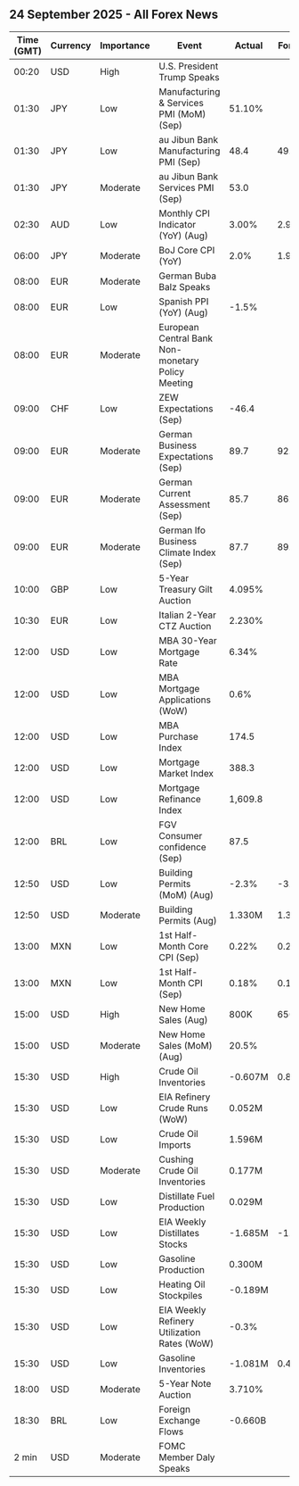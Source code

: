## 24 September 2025 - All Forex News

| Time (GMT) | Currency | Importance | Event | Actual | Forecast | Previous |
|------|----------|------------|-------|--------|----------|----------|
| 00:20 | USD | High | U.S. President Trump Speaks |  |  |  |
| 01:30 | JPY | Low | Manufacturing & Services PMI (MoM) (Sep) | 51.10% |  | 52.00% |
| 01:30 | JPY | Low | au Jibun Bank Manufacturing PMI (Sep) | 48.4 | 49.5 | 49.7 |
| 01:30 | JPY | Moderate | au Jibun Bank Services PMI (Sep) | 53.0 |  | 53.1 |
| 02:30 | AUD | Low | Monthly CPI Indicator (YoY) (Aug) | 3.00% | 2.90% | 2.80% |
| 06:00 | JPY | Moderate | BoJ Core CPI (YoY) | 2.0% | 1.9% | 2.0% |
| 08:00 | EUR | Moderate | German Buba Balz Speaks |  |  |  |
| 08:00 | EUR | Low | Spanish PPI (YoY) (Aug) | -1.5% |  | 0.4% |
| 08:00 | EUR | Moderate | European Central Bank Non-monetary Policy Meeting |  |  |  |
| 09:00 | CHF | Low | ZEW Expectations (Sep) | -46.4 |  | -53.8 |
| 09:00 | EUR | Moderate | German Business Expectations (Sep) | 89.7 | 92.0 | 91.4 |
| 09:00 | EUR | Moderate | German Current Assessment (Sep) | 85.7 | 86.5 | 86.4 |
| 09:00 | EUR | Moderate | German Ifo Business Climate Index (Sep) | 87.7 | 89.3 | 88.9 |
| 10:00 | GBP | Low | 5-Year Treasury Gilt Auction | 4.095% |  | 4.022% |
| 10:30 | EUR | Low | Italian 2-Year CTZ Auction | 2.230% |  | 2.200% |
| 12:00 | USD | Low | MBA 30-Year Mortgage Rate | 6.34% |  | 6.39% |
| 12:00 | USD | Low | MBA Mortgage Applications (WoW) | 0.6% |  | 29.7% |
| 12:00 | USD | Low | MBA Purchase Index | 174.5 |  | 174.0 |
| 12:00 | USD | Low | Mortgage Market Index | 388.3 |  | 386.1 |
| 12:00 | USD | Low | Mortgage Refinance Index | 1,609.8 |  | 1,596.7 |
| 12:00 | BRL | Low | FGV Consumer confidence (Sep) | 87.5 |  | 86.2 |
| 12:50 | USD | Low | Building Permits (MoM) (Aug) | -2.3% | -3.7% | -2.2% |
| 12:50 | USD | Moderate | Building Permits (Aug) | 1.330M | 1.312M | 1.362M |
| 13:00 | MXN | Low | 1st Half-Month Core CPI (Sep) | 0.22% | 0.20% | 0.09% |
| 13:00 | MXN | Low | 1st Half-Month CPI (Sep) | 0.18% | 0.19% | -0.02% |
| 15:00 | USD | High | New Home Sales (Aug) | 800K | 650K | 664K |
| 15:00 | USD | Moderate | New Home Sales (MoM) (Aug) | 20.5% |  | -1.8% |
| 15:30 | USD | High | Crude Oil Inventories | -0.607M | 0.800M | -9.285M |
| 15:30 | USD | Low | EIA Refinery Crude Runs (WoW) | 0.052M |  | -0.394M |
| 15:30 | USD | Low | Crude Oil Imports | 1.596M |  | -3.111M |
| 15:30 | USD | Moderate | Cushing Crude Oil Inventories | 0.177M |  | -0.296M |
| 15:30 | USD | Low | Distillate Fuel Production | 0.029M |  | -0.274M |
| 15:30 | USD | Low | EIA Weekly Distillates Stocks | -1.685M | -1.500M | 4.046M |
| 15:30 | USD | Low | Gasoline Production | 0.300M |  | -0.180M |
| 15:30 | USD | Low | Heating Oil Stockpiles | -0.189M |  | 0.670M |
| 15:30 | USD | Low | EIA Weekly Refinery Utilization Rates (WoW) | -0.3% |  | -1.6% |
| 15:30 | USD | Low | Gasoline Inventories | -1.081M | 0.400M | -2.347M |
| 18:00 | USD | Moderate | 5-Year Note Auction | 3.710% |  | 3.724% |
| 18:30 | BRL | Low | Foreign Exchange Flows | -0.660B |  | -0.163B |
| 2 min | USD | Moderate | FOMC Member Daly Speaks |  |  |  |
